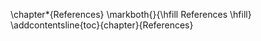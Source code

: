 \chapter*{References}
\markboth{}{\hfill References \hfill}
\addcontentsline{toc}{chapter}{References}
<div id="refs"></div>
